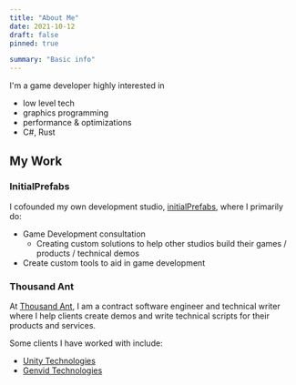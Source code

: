 ```yaml
---
title: "About Me"
date: 2021-10-12
draft: false
pinned: true

summary: "Basic info"
---
```


I'm a game developer highly interested in 

* low level tech
* graphics programming 
* performance & optimizations
* C#, Rust

## My Work

### InitialPrefabs
I cofounded my own development studio, [initialPrefabs](https://initialprefabs.com), where I 
primarily do:

* Game Development consultation
  * Creating custom solutions to help other studios build their games / products / technical demos
* Create custom tools to aid in game development

### Thousand Ant
At [Thousand Ant](http://thousandant.com), I am a contract software engineer and technical writer 
where I help clients create demos and write technical scripts for their products and services.

Some clients I have worked with include:

* [Unity Technologies](https://unity3d.com/)
* [Genvid Technologies](https://www.genvidtech.com/)


